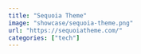 ```yaml
---
title: "Sequoia Theme"
image: "showcase/sequoia-theme.png"
url: "https://sequoiatheme.com/"
categories: ["tech"]
---
```

